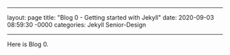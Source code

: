 ___

layout: page
title: "Blog 0 - Getting started with Jekyll"
date: 2020-09-03 08:59:30 -0000
categories: Jekyll Senior-Design
___

Here is Blog 0.
